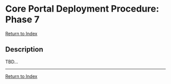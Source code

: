 # Core Portal Deployment Procedure: Phase 7

[Return to Index](../index.md)

## Description

TBD...






---

[Return to Index](../index.md)
